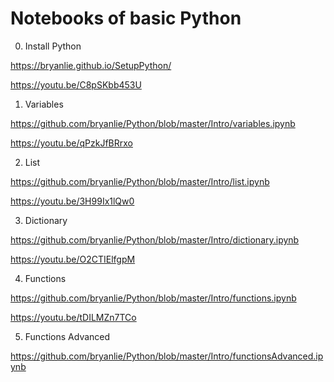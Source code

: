 # Notebooks of basic Python 

0. Install Python

https://bryanlie.github.io/SetupPython/

https://youtu.be/C8pSKbb453U

1. Variables

https://github.com/bryanlie/Python/blob/master/Intro/variables.ipynb

https://youtu.be/qPzkJfBRrxo

2. List

https://github.com/bryanlie/Python/blob/master/Intro/list.ipynb

https://youtu.be/3H99Ix1lQw0

3. Dictionary

https://github.com/bryanlie/Python/blob/master/Intro/dictionary.ipynb

https://youtu.be/O2CTIElfgpM

4. Functions

https://github.com/bryanlie/Python/blob/master/Intro/functions.ipynb

https://youtu.be/tDILMZn7TCo

5. Functions Advanced

https://github.com/bryanlie/Python/blob/master/Intro/functionsAdvanced.ipynb
